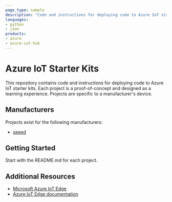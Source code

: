 ```yaml
---
page_type: sample
description: "Code and instructions for deploying code to Azure IoT starter kits."
languages:
- python
- json
products:
- azure
- azure-iot-hub
---
```


# Azure IoT Starter Kits

This repository contains code and instructions for deploying code to Azure IoT starter kits. Each project is a proof-of-concept and designed as a learning experience. Projects are specific to a manufacturer's device.

## Manufacturers

Projects exist for the following manufacturers:

* [seeed](seeed/README.md)

## Getting Started

Start with the README.md for each project.

## Additional Resources

* [Microsoft Azure IoT Edge](https://azure.microsoft.com/en-us/services/iot-edge/)
* [Azure IoT Edge documentation](https://docs.microsoft.com/en-us/azure/iot-edge/)
